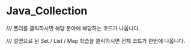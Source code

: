 # Java_Collection

/// 폴더를 클릭하시면 해당 분야에 해당하는 코드가 나옵니다.

/// 설명으로 된 Set / List / Map 학습을 클릭하시면 전체 코드가 한번에 나옵니다.
